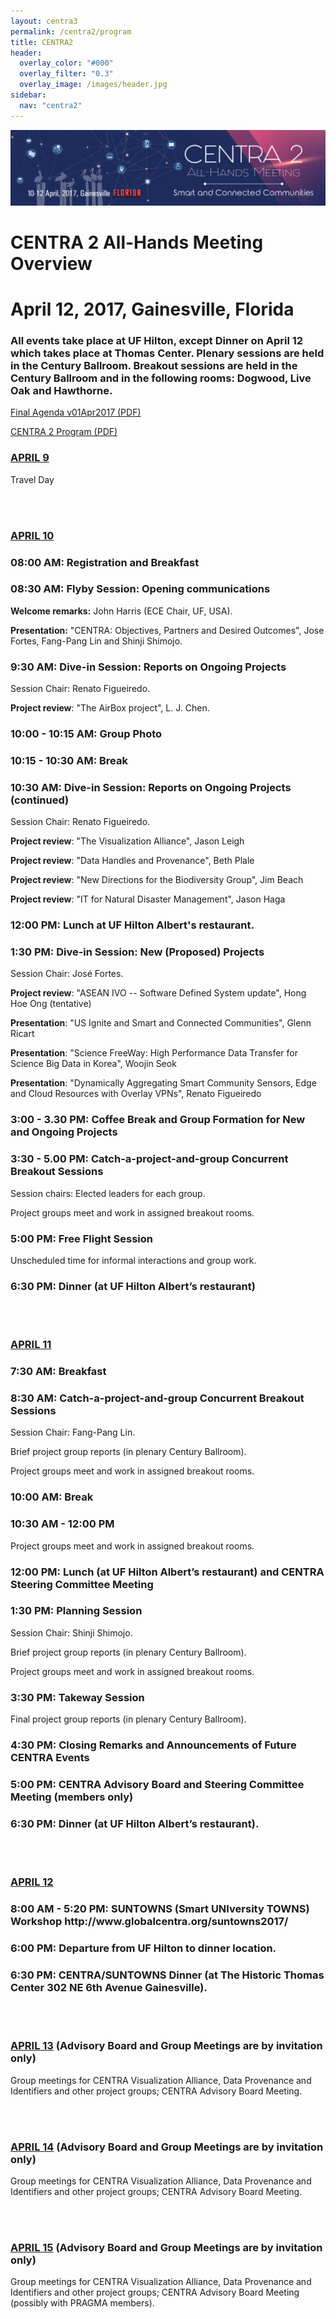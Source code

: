 ```yaml
---
layout: centra3
permalink: /centra2/program
title: CENTRA2
header:
  overlay_color: "#000"
  overlay_filter: "0.3"
  overlay_image: /images/header.jpg
sidebar:
  nav: "centra2"
---
```

<img src="../images/centra2.jpg">



<h1>CENTRA 2 All-Hands Meeting Overview</h1>
<h1>April 12, 2017, Gainesville, Florida</h1>
<h3 style="text-align: left">All events take place at UF Hilton, except Dinner on April 12 which takes place at Thomas Center.
Plenary sessions are held in the Century Ballroom. Breakout sessions are held in the Century Ballroom and in the following rooms: Dogwood, Live Oak and Hawthorne.</h3>

<p style="text-align:left"><a href="http://www.globalcentra.org/centra2/working_agenda_v01APR17.pdf" target="_blank">Final Agenda v01Apr2017 (PDF)</a></p>

<p style="text-align:left"><a href="http://www.globalcentra.org/program2017.pdf" target="_blank">CENTRA 2 Program (PDF)</a></p>

<h3><u>APRIL 9</u></h3>
Travel Day


<br /><br />
<h3><u>APRIL 10</u></h3>

<h3>08:00 AM: Registration and Breakfast</h3>

<h3>08:30 AM: Flyby Session: Opening communications</h3>
<p><strong>Welcome remarks:</strong> John Harris (ECE Chair, UF, USA).</p>
<p><strong>Presentation:</strong> "CENTRA: Objectives, Partners and Desired Outcomes", Jose Fortes, Fang-Pang Lin and Shinji Shimojo.</p>

<h3>9:30 AM: Dive-in Session: Reports on Ongoing Projects</h3>
<p>Session Chair: Renato Figueiredo. </p>
<p><strong>Project review</strong>: "The AirBox project", L. J. Chen.</p>

<h3>10:00 - 10:15 AM: Group Photo</h3>

<h3>10:15 - 10:30 AM: Break</h3>

<h3>10:30 AM: Dive-in Session: Reports on Ongoing Projects (continued)</h3>
<p>Session Chair: Renato Figueiredo.</p>

<p><strong>Project review</strong>: "The Visualization Alliance", Jason Leigh</p>
<p><strong>Project review</strong>: "Data Handles and Provenance", Beth Plale</p>
<p><strong>Project review</strong>: "New Directions for the Biodiversity Group", Jim Beach</p>
<p><strong>Project review</strong>: "IT for Natural Disaster Management", Jason Haga</p>

<h3>12:00 PM: Lunch at UF Hilton Albert's restaurant.</h3>

<H3>1:30 PM: Dive-in Session: New (Proposed) Projects</h3>
<p>Session Chair: José Fortes.</p>
<P><strong>Project review</strong>: "ASEAN IVO -- Software Defined System update", Hong Hoe Ong (tentative)</p>
<p><strong>Presentation</strong>: "US Ignite and Smart and Connected Communities", Glenn Ricart</p>
<p><strong>Presentation</strong>: "Science FreeWay: High Performance Data Transfer for Science Big Data in Korea", Woojin Seok</p>
<p><strong>Presentation</strong>: "Dynamically Aggregating Smart Community Sensors, Edge and Cloud Resources with Overlay VPNs", Renato Figueiredo</p>

<h3>3:00 - 3.30 PM: Coffee Break and Group Formation for New and Ongoing Projects</h3>

<h3>3:30 - 5.00 PM: Catch-a-project-and-group Concurrent  Breakout Sessions</h3>
<p>Session chairs: Elected leaders for each group.</p>
<p>Project groups meet and work in assigned breakout rooms.</p>

<h3>5:00 PM: Free Flight Session </h3>
<p>Unscheduled time for informal interactions and group work.</p>

<h3>6:30 PM: Dinner (at UF Hilton Albert’s restaurant)</h3>


<br /><br />
<h3><u>APRIL 11</u></h3>

<h3>7:30 AM: Breakfast</h3>

<h3>8:30 AM: Catch-a-project-and-group Concurrent  Breakout Sessions </h3>
<p>Session Chair: Fang-Pang Lin.</p>
<p>Brief project group reports (in plenary Century Ballroom).</p>
<p>Project groups meet and work in assigned breakout rooms. </p>

<h3>10:00 AM: Break</h3>

<h3>10:30 AM - 12:00 PM </h3>
<p>Project groups meet and work in assigned breakout rooms.</p>

<h3>12:00 PM: Lunch (at UF Hilton Albert’s restaurant) and  CENTRA Steering Committee Meeting</h3>

<h3>1:30 PM: Planning Session </h3>
<p>Session Chair: Shinji Shimojo.</p>
<p>Brief project group reports (in plenary Century Ballroom).</p>
<p>Project groups meet and work in assigned breakout rooms.</p>

<h3>3:30 PM: Takeway Session</h3>
<p>Final project group reports (in plenary Century Ballroom).</p>

<h3>4:30 PM: Closing Remarks and Announcements of Future CENTRA Events</h3>
<h3>5:00 PM: CENTRA Advisory Board and Steering Committee Meeting (members only)</h3>
<h3>6:30 PM: Dinner (at UF Hilton Albert’s restaurant).</h3>

<br /><br />
<h3><u>APRIL 12</u></h3>

<h3>8:00 AM - 5:20 PM: SUNTOWNS (Smart UNIversity TOWNS) Workshop <a link="http://www.globalcentra.org/suntowns2017/ ">http://www.globalcentra.org/suntowns2017/</a></h3>

<h3>6:00 PM: Departure from UF Hilton to dinner location.</h3>

<h3>6:30 PM: CENTRA/SUNTOWNS Dinner (at The Historic Thomas Center 302 NE 6th Avenue Gainesville).</h3>


<br /><br />
<h3><u>APRIL 13</u> (Advisory Board and Group Meetings are by invitation only)</h3>
Group meetings for CENTRA Visualization Alliance, Data Provenance and Identifiers and other project groups; CENTRA Advisory Board Meeting.


<br /><br />
<h3><u>APRIL 14</u> (Advisory Board and Group Meetings are by invitation only)</h3>
Group meetings for CENTRA Visualization Alliance, Data Provenance and Identifiers and other project groups; CENTRA Advisory Board Meeting.


<br /><br />
<h3><u>APRIL 15</u> (Advisory Board and Group Meetings are by invitation only)</h3>
Group meetings for CENTRA Visualization Alliance, Data Provenance and Identifiers and other project groups; CENTRA Advisory Board Meeting (possibly with PRAGMA members).
